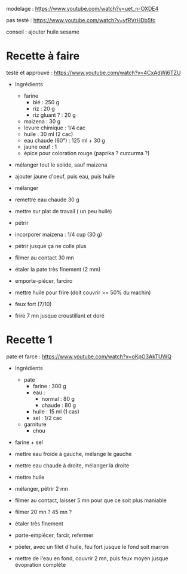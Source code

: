 modelage : 
https://www.youtube.com/watch?v=uet_n-OXDE4

pas testé :
https://www.youtube.com/watch?v=vfRVrHDb5fc


conseil : ajouter huile sesame

# Recette à faire
testé et approuvé :
https://www.youtube.com/watch?v=4CxAdWj6TZU

- Ingrédients
    * farine
        + blé : 250 g
        + riz : 20 g
        + riz gluant ? : 20 g
    * maizena : 30 g
    * levure chimique : 1/4 cac
    * huile : 30 ml (2 cac)
    * eau chaude (60°) : 125 ml + 30 g
    * jaune oeuf : 1
    * épice pour coloration rouge (paprika ? curcurma ?)

- mélanger tout le solide, sauf maizena
- ajouter jaune d'oeuf, puis eau, puis huile
- mélanger
- remettre eau chaude 30 g
- mettre sur plat de travail ( un peu huilé)
- pétrir

- incorporer maizena : 1/4 cup (30 g)
- pétrir jusque ça ne colle plus
- filmer au contact 30 mn

- étaler la pate très finement (2 mm)
- emporte-piécer, farciro

- mettre huile pour frire (doit couvrir >= 50% du machin)
- feux fort (7/10)
- frire 7 mn jusque croustillant et doré


# Recette 1
pate et farce : 
https://www.youtube.com/watch?v=oKpO3AkTUWQ

- Ingrédients
    * pate
        + farine : 300 g
        + eau    : 
            + normal : 80 g
            + chaude : 80 g
        + huile  : 15 ml (1 cas)
        + sel    : 1/2 cac
    * garniture
        + chou

- farine + sel
- mettre eau froide à gauche, mélange le gauche
- mettre eau chaude à droite, mélanger la droite
- mettre huile
- mélanger, pétrir 2 mn
- filmer au contact, laisser 5 mn pour que ce soit plus maniable
- filmer 20 mn ? 45 mn ?

- étaler très finement
- porte-empiécer, farcir, refermer
- pôeler, avec un filet d'huile, feu fort jusque le fond soit marron
- mettre de l'eau en fond, couvrir 2 mn, puis feux moyen jusque évopration complète
